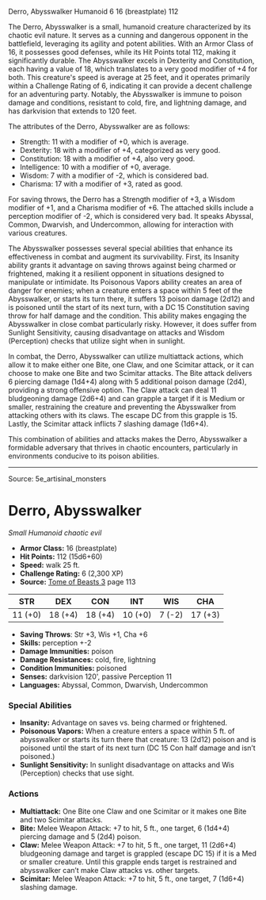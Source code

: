 <MonsterName/>Derro, Abysswalker</MonsterName>
<CreatureType/>Humanoid</CreatureType>
<CR/>6</CR>
<AC/>16 (breastplate)</AC>
<HP/>112</HP>
<summary>The Derro, Abysswalker is a small, humanoid creature characterized by its chaotic evil nature. It serves as a cunning and dangerous opponent in the battlefield, leveraging its agility and potent abilities. With an Armor Class of 16, it possesses good defenses, while its Hit Points total 112, making it significantly durable. The Abysswalker excels in Dexterity and Constitution, each having a value of 18, which translates to a very good modifier of +4 for both. This creature's speed is average at 25 feet, and it operates primarily within a Challenge Rating of 6, indicating it can provide a decent challenge for an adventuring party. Notably, the Abysswalker is immune to poison damage and conditions, resistant to cold, fire, and lightning damage, and has darkvision that extends to 120 feet.</summary>

<detail>

The attributes of the Derro, Abysswalker are as follows: 

- Strength: 11 with a modifier of +0, which is average. 
- Dexterity: 18 with a modifier of +4, categorized as very good. 
- Constitution: 18 with a modifier of +4, also very good. 
- Intelligence: 10 with a modifier of +0, average. 
- Wisdom: 7 with a modifier of -2, which is considered bad. 
- Charisma: 17 with a modifier of +3, rated as good.

For saving throws, the Derro has a Strength modifier of +3, a Wisdom modifier of +1, and a Charisma modifier of +6. The attached skills include a perception modifier of -2, which is considered very bad. It speaks Abyssal, Common, Dwarvish, and Undercommon, allowing for interaction with various creatures.

The Abysswalker possesses several special abilities that enhance its effectiveness in combat and augment its survivability. First, its Insanity ability grants it advantage on saving throws against being charmed or frightened, making it a resilient opponent in situations designed to manipulate or intimidate. Its Poisonous Vapors ability creates an area of danger for enemies; when a creature enters a space within 5 feet of the Abysswalker, or starts its turn there, it suffers 13 poison damage (2d12) and is poisoned until the start of its next turn, with a DC 15 Constitution saving throw for half damage and the condition. This ability makes engaging the Abysswalker in close combat particularly risky. However, it does suffer from Sunlight Sensitivity, causing disadvantage on attacks and Wisdom (Perception) checks that utilize sight when in sunlight.

In combat, the Derro, Abysswalker can utilize multiattack actions, which allow it to make either one Bite, one Claw, and one Scimitar attack, or it can choose to make one Bite and two Scimitar attacks. The Bite attack delivers 6 piercing damage (1d4+4) along with 5 additional poison damage (2d4), providing a strong offensive option. The Claw attack can deal 11 bludgeoning damage (2d6+4) and can grapple a target if it is Medium or smaller, restraining the creature and preventing the Abysswalker from attacking others with its claws. The escape DC from this grapple is 15. Lastly, the Scimitar attack inflicts 7 slashing damage (1d6+4). 

This combination of abilities and attacks makes the Derro, Abysswalker a formidable adversary that thrives in chaotic encounters, particularly in environments conducive to its poison abilities.</detail>



---

Source: 5e_artisinal_monsters

# Derro, Abysswalker

*Small* *Humanoid* *chaotic evil*

- **Armor Class:** 16 (breastplate)
- **Hit Points:** 112 (15d6+60)
- **Speed:** walk 25 ft.
- **Challenge Rating:** 6 (2,300 XP)
- **Source:** [Tome of Beasts 3](https://koboldpress.com/kpstore/product/tome-of-beasts-3-for-5th-edition/) page 113

| STR | DEX | CON | INT | WIS | CHA |
| --- | --- | --- | --- | --- | --- |
| 11 (+0) | 18 (+4) | 18 (+4) | 10 (+0) | 7 (-2) | 17 (+3) |

- **Saving Throws**: Str +3, Wis +1, Cha +6
- **Skills:** perception +-2
- **Damage Immunities:** poison
- **Damage Resistances:** cold, fire, lightning
- **Condition Immunities:** poisoned
- **Senses:** darkvision 120', passive Perception 11
- **Languages:** Abyssal, Common, Dwarvish, Undercommon

### Special Abilities

- **Insanity:** Advantage on saves vs. being charmed or frightened.
- **Poisonous Vapors:** When a creature enters a space within 5 ft. of abysswalker or starts its turn there that creature: 13 (2d12) poison and is poisoned until the start of its next turn (DC 15 Con half damage and isn’t poisoned.)
- **Sunlight Sensitivity:** In sunlight disadvantage on attacks and Wis (Perception) checks that use sight.

### Actions

- **Multiattack:** One Bite one Claw and one Scimitar or it makes one Bite and two Scimitar attacks.
- **Bite:** Melee Weapon Attack: +7 to hit, 5 ft., one target, 6 (1d4+4) piercing damage and 5 (2d4) poison.
- **Claw:** Melee Weapon Attack: +7 to hit, 5 ft., one target, 11 (2d6+4) bludgeoning damage and target is grappled (escape DC 15) if it is a Med or smaller creature. Until this grapple ends target is restrained and abysswalker can’t make Claw attacks vs. other targets.
- **Scimitar:** Melee Weapon Attack: +7 to hit, 5 ft., one target, 7 (1d6+4) slashing damage.




